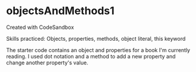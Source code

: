 # objectsAndMethods1
Created with CodeSandbox

Skills practiced: Objects, properties, methods, object literal, this keyword 

The starter code contains an object and properties for a book I'm currently reading. I used dot notation and a method to add a new property and change another property's value.
